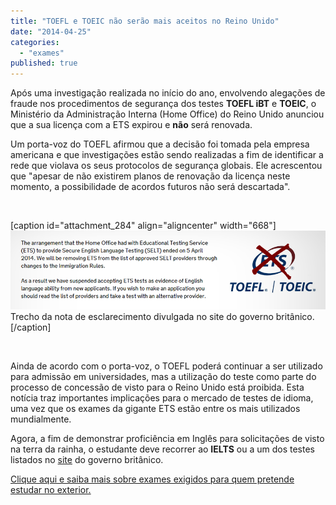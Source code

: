 ```yaml
---
title: "TOEFL e TOEIC não serão mais aceitos no Reino Unido"
date: "2014-04-25"
categories: 
  - "exames"
published: true
---
```


Após uma investigação realizada no início do ano, envolvendo alegações de fraude nos procedimentos de segurança dos testes **TOEFL iBT** e **TOEIC**, o Ministério da Administração Interna (Home Office) do Reino Unido anunciou que a sua licença com a ETS expirou e **não** será renovada.

Um porta-voz do TOEFL afirmou que a decisão foi tomada pela empresa americana e que investigações estão sendo realizadas a fim de identificar a rede que violava os seus protocolos de segurança globais. Ele acrescentou que "apesar de não existirem planos de renovação da licença neste momento, a possibilidade de acordos futuros não será descartada".

 

\[caption id="attachment\_284" align="aligncenter" width="668"\]![toefl_toeic_reino unido](images/toefl_uk3.png) Trecho da nota de esclarecimento divulgada no site do governo britânico.\[/caption\]

 

Ainda de acordo com o porta-voz, o TOEFL poderá continuar a ser utilizado para admissão em universidades, mas a utilização do teste como parte do processo de concessão de visto para o Reino Unido está proibida. Esta notícia traz importantes implicações para o mercado de testes de idioma, uma vez que os exames da gigante ETS estão entre os mais utilizados mundialmente.

Agora, a fim de demonstrar proficiência em Inglês para solicitações de visto na terra da rainha, o estudante deve recorrer ao **IELTS** ou a um dos testes listados no [site](https://www.gov.uk/government/publications/guidance-on-applying-for-uk-visa-approved-english-language-tests) do governo britânico.

[Clique aqui e saiba mais sobre exames exigidos para quem pretende estudar no exterior.](http://www.abroaders.com.br/principais-exames/ "Os principais exames exigidos para a sua pós-graduação no exterior")
